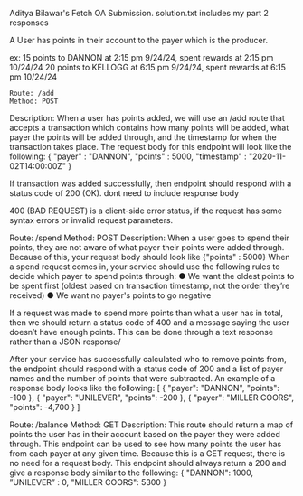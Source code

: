 Aditya Bilawar's Fetch OA Submission.
solution.txt includes my part 2 responses

A User has points in their account to the payer which is the producer.

ex: 15 points to DANNON at 2:15 pm 9/24/24, spent rewards at 2:15 pm 10/24/24
    20 points to KELLOGG at 6:15 pm 9/24/24, spent rewards at 6:15 pm  10/24/24

    Route: /add
    Method: POST
Description: When a user has points added, we will use an /add route that accepts a transaction which contains
how many points will be added, what payer the points will be added through, and the timestamp for when the
transaction takes place. The request body for this endpoint will look like the following:
{
"payer" : "DANNON",
"points" : 5000,
"timestamp" : "2020-11-02T14:00:00Z"
}

If transaction was added successfully, then endpoint should respond with a status code of 200 (OK). dont need to include response body 

400 (BAD REQUEST) is a client-side error status, if the request has some syntax errors or invalid request parameters.

Route: /spend
Method: POST
Description: When a user goes to spend their points, they are not aware of what payer their points were added
through. Because of this, your request body should look like
{"points" : 5000}
When a spend request comes in, your service should use the following rules to decide which payer to spend points
through:
● We want the oldest points to be spent first (oldest based on transaction timestamp, not the order they’re
received)
● We want no payer's points to go negative

If a request was made to spend more points than what a user has in total, then we should return a status
code of 400 and a message saying the user doesn’t have enough points. This can be done through a text
response rather than a JSON response/

After your service has successfully
calculated who to remove points from, the endpoint should respond with a status code of 200 and a list of
payer names and the number of points that were subtracted. An example of a response body looks like the
following:
[
{ "payer": "DANNON", "points": -100 },
{ "payer": "UNILEVER", "points": -200 },
{ "payer": "MILLER COORS", "points": -4,700 }
]

Route: /balance
Method: GET
Description: This route should return a map of points the user has in their account based on the payer they were
added through. This endpoint can be used to see how many points the user has from each payer at any given
time. Because this is a GET request, there is no need for a request body. This endpoint should always
return a 200 and give a response body similar to the following:
{
"DANNON": 1000,
”UNILEVER” : 0,
"MILLER COORS": 5300
}




